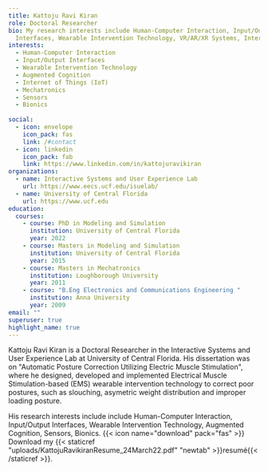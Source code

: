 ```yaml
---
title: Kattoju Ravi Kiran
role: Doctoral Researcher
bio: My research interests include Human-Computer Interaction, Input/Output
  Interfaces, Wearable Intervention Technology, VR/AR/XR Systems, Internet of Things (IOT), Mechatronics, Sensors and bionics
interests:
  - Human-Computer Interaction 
  - Input/Output Interfaces
  - Wearable Intervention Technology
  - Augmented Cognition
  - Internet of Things (IoT)
  - Mechatronics
  - Sensors
  - Bionics
 
social:
  - icon: envelope
    icon_pack: fas
    link: /#contact
  - icon: linkedin
    icon_pack: fab
    link: https://www.linkedin.com/in/kattojuravikiran
organizations:
  - name: Interactive Systems and User Experience Lab
    url: https://www.eecs.ucf.edu/isuelab/
  - name: University of Central Florida
    url: https://www.ucf.edu
education:
  courses:
    - course: PhD in Modeling and Simulation
      institution: University of Central Florida
      year: 2022
    - course: Masters in Modeling and Simulation
      institution: University of Central Florida
      year: 2015
    - course: Masters in Mechatronics
      institution: Loughborough University
      year: 2011
    - course: "B.Eng Electronics and Communications Engineering "
      institution: Anna University
      year: 2009
email: ""
superuser: true
highlight_name: true
---
```

Kattoju Ravi Kiran is a Doctoral Researcher in the Interactive Systems and User Experience Lab at University of Central Florida. His dissertation was on "Automatic Posture Correction Utilizing Electric Muscle Stimulation", where he designed, developed and implemented Electrical Muscle Stimulation-based (EMS) wearable intervention technology to correct poor postures, such as slouching, asymetric weight distribution and improper loading posture. 

His research interests include include Human-Computer Interaction, Input/Output Interfaces, Wearable Intervention Technology, Augmented Cognition, Sensors, Bionics. 
{{< icon name="download" pack="fas" >}} Download my {{< staticref "uploads/KattojuRavikiranResume_24March22.pdf" "newtab" >}}resumé{{< /staticref >}}.

